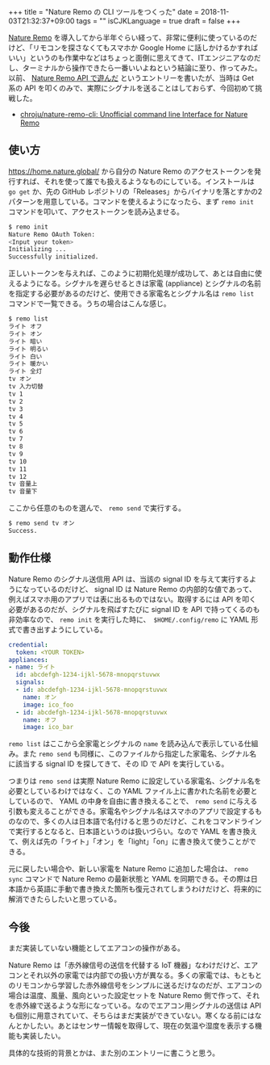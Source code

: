 +++
title = "Nature Remo の CLI ツールをつくった"
date = 2018-11-03T21:32:37+09:00
tags = ""
isCJKLanguage = true
draft = false
+++

[Nature Remo](https://nature.global/) を導入してから半年ぐらい経って、非常に便利に使っているのだけど、「リモコンを探さなくてもスマホか Google Home に話しかけるかすればいい」というのも作業中などはちょっと面倒に思えてきて、ITエンジニアなのだし、ターミナルから操作できたら一番いいよねという結論に至り、作ってみた。以前、 [Nature Remo API で遊んだ](https://chroju.github.io/blog/2018/06/11/play_with_nature_remo/) というエントリーを書いたが、当時は Get 系の API を叩くのみで、実際にシグナルを送ることはしておらず、今回初めて挑戦した。

* [chroju/nature-remo-cli: Unofficial command line Interface for Nature Remo](https://github.com/chroju/nature-remo-cli)

使い方
----

https://home.nature.global/ から自分の Nature Remo のアクセストークンを発行すれば、それを使って誰でも扱えるようなものにしている。インストールは `go get` か、先の GitHub レポジトリの「Releases」からバイナリを落とすかの2パターンを用意している。コマンドを使えるようになったら、まず `remo init` コマンドを叩いて、アクセストークンを読み込ませる。

```sh
$ remo init
Nature Remo OAuth Token:
<Input your token>
Initializing ...
Successfully initialized.
```

正しいトークンを与えれば、このように初期化処理が成功して、あとは自由に使えるようになる。シグナルを遅らせるときは家電 (appliance) とシグナルの名前を指定する必要があるのだけど、使用できる家電名とシグナル名は `remo list` コマンドで一覧できる。うちの場合はこんな感じ。

```sh
$ remo list
ライト オフ
ライト オン
ライト 暗い
ライト 明るい
ライト 白い
ライト 暖かい
ライト 全灯
tv オン
tv 入力切替
tv 1
tv 2
tv 3
tv 4
tv 5
tv 6
tv 7
tv 8
tv 9
tv 10
tv 11
tv 12
tv 音量上
tv 音量下
```

ここから任意のものを選んで、 `remo send` で実行する。

```sh
$ remo send tv オン
Success.
```

動作仕様
----

Nature Remo のシグナル送信用 API は、当該の signal ID を与えて実行するようになっているのだけど、 signal ID は Nature Remo の内部的な値であって、例えばスマホ用のアプリでは表に出るものではない。取得するには API を叩く必要があるのだが、シグナルを飛ばすたびに signal ID を API で持ってくるのも非効率なので、 `remo init` を実行した時に、　`$HOME/.config/remo` に YAML 形式で書き出すようにしている。

```yaml
credential:
  token: <YOUR TOKEN>
appliances:
- name: ライト
  id: abcdefgh-1234-ijkl-5678-mnopqrstuvwx
  signals:
  - id: abcdefgh-1234-ijkl-5678-mnopqrstuvwx
    name: オン
    image: ico_foo
  - id: abcdefgh-1234-ijkl-5678-mnopqrstuvwx
    name: オフ
    image: ico_bar
```

`remo list` はここから全家電とシグナルの `name` を読み込んで表示している仕組み。また `remo send` も同様に、このファイルから指定した家電名、シグナル名に該当する signal ID を探してきて、その ID で API を実行している。

つまりは `remo send` は実際 Nature Remo に設定している家電名、シグナル名を必要としているわけではなく、この YAML ファイル上に書かれた名前を必要としているので、 YAML の中身を自由に書き換えることで、 `remo send` に与える引数も変えることができる。家電名やシグナル名はスマホのアプリで設定するものなので、多くの人は日本語で名付けると思うのだけど、これをコマンドラインで実行するとなると、日本語というのは扱いづらい。なので YAML を書き換えて、例えば先の「ライト」「オン」を「light」「on」に書き換えて使うことができる。

元に戻したい場合や、新しい家電を Nature Remo に追加した場合は、 `remo sync` コマンドで Nature Remo の最新状態と YAML を同期できる。その際は日本語から英語に手動で書き換えた箇所も復元されてしまうわけだけど、将来的に解消できたらしたいと思っている。

今後
----

まだ実装していない機能としてエアコンの操作がある。

Nature Remo は「赤外線信号の送信を代替する IoT 機器」なわけだけど、エアコンとそれ以外の家電では内部での扱い方が異なる。多くの家電では、もともとのリモコンから学習した赤外線信号をシンプルに送るだけなのだが、エアコンの場合は温度、風量、風向といった設定セットを Nature Remo 側で作って、それを赤外線で送るような形になっている。なのでエアコン用シグナルの送信は API も個別に用意されていて、そちらはまだ実装ができていない。寒くなる前にはなんとかしたい。あとはセンサー情報を取得して、現在の気温や湿度を表示する機能も実装したい。

具体的な技術的背景とかは、また別のエントリーに書こうと思う。


